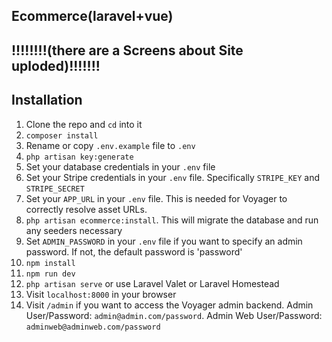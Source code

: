 ## Ecommerce(laravel+vue)
## !!!!!!!!(there are a Screens about Site uploded)!!!!!!!
## Installation

1. Clone the repo and `cd` into it
1. `composer install`
1. Rename or copy `.env.example` file to `.env`
1. `php artisan key:generate`
1. Set your database credentials in your `.env` file
1. Set your Stripe credentials in your `.env` file. Specifically `STRIPE_KEY` and `STRIPE_SECRET`
1. Set your `APP_URL` in your `.env` file. This is needed for Voyager to correctly resolve asset URLs.
1. `php artisan ecommerce:install`. This will migrate the database and run any seeders necessary
1. Set `ADMIN_PASSWORD` in your `.env` file if you want to specify an admin password. If not, the default password is 'password'
1. `npm install`
1. `npm run dev`
1. `php artisan serve` or use Laravel Valet or Laravel Homestead
1. Visit `localhost:8000` in your browser
1. Visit `/admin` if you want to access the Voyager admin backend. Admin User/Password: `admin@admin.com/password`. Admin Web User/Password: `adminweb@adminweb.com/password`


